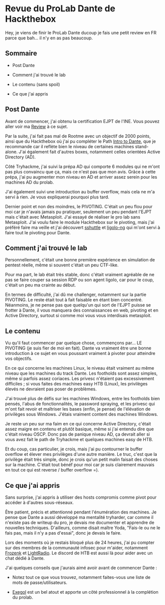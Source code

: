 
# Revue du ProLab Dante de Hackthebox

Hey, je viens de finir le ProLab Dante ducoup je fais une petit review en FR parce que bah... il n'y en as pas beaucoup. 


## Sommaire 

- Post Dante 

- Comment j'ai trouvé le lab 

- Le contenu (sans spoil)

- Ce que j'ai appris 







## Post Dante

Avant de commencer, j'ai obtenu la certification EJPT de l'INE. Vous pouvez aller voir ma [Review](https://github.com/leandreonizuka/eJPTv2_reviewFR) à ce sujet.

Par la suite, j'ai fait pas mal de Rootme avec un objectif de 2000 points, ainsi que du Hackthebox où j'ai pu compléter le Path [Intro to Dante](https://app.hackthebox.com/tracks/Intro-to-Dante), que je recommande car il reflète bien le niveau de certaines machines stand-alone. J'ai également fait d'autres boxes, notamment celles orientées Active Directory (AD).

Côté Tryhackme, j'ai suivi la prépa AD qui comporte 6 modules qui ne m'ont pas plus convaincu que ça, mais ce n'est pas que mon avis. Grâce à cette prépa, j'ai pu augmenter mon niveau en AD et arriver assez serein pour les machines AD du prolab.

J'ai également suivi une introduction au buffer overflow, mais cela ne m'a servi à rien. Je vous expliquerai pourquoi plus tard.

Dernier point et non des moindres, le PIVOTING. C'était un peu flou pour moi car je n'avais jamais pu pratiquer, seulement un peu pendant l'EJPT mais c'était avec Metasploit. J'ai essayé de réaliser le pro lab sans Metasploit. J'ai voulu faire le module Hackthebox sur le pivoting, mais j'ai préféré faire ma veille et j'ai découvert [sshuttle](https://github.com/sshuttle/sshuttle) et [ligolo-ng](https://github.com/nicocha30/ligolo-ng) qui m'ont servi à faire tout le pivoting pour Dante.

## Comment j'ai trouvé le lab

Personnellement, c'était une bonne première expérience en simulation de pentest réelle, même si souvent c'était un peu CTF-like.

Pour ma part, le lab était très stable, donc c'était vraiment agréable de ne pas se faire couper sa session RDP ou son agent ligolo, car pour le coup, c'était un peu ma crainte au début.

En termes de difficulté, j'ai dû me challenger, notamment sur la partie PIVOTING. Le reste était tout à fait faisable en étant bien concentré. Néanmoins, je ne pense pas que quelqu'un qui sort de l'EJPT puisse se frotter à Dante, il vous manquera des connaissances en web, pivoting et en Active Directory, surtout si comme moi vous vous interdisais metasploit. 

## Le contenu

Vu qu'il faut commencer par quelque chose, commençons par... LE PIVOTING (je suis fier de moi en fait). Dante va vraiment être une bonne introduction à ce sujet en vous poussant vraiment à pivoter pour atteindre vos objectifs.

En ce qui concerne les machines Linux, le niveau était vraiment au même niveau que les machines du track Dante. Les footholds sont assez simples, même si parfois assez coriaces. Les privesc n'étaient pas excessivement difficiles ; si vous faites des machines easy HTB (Linux), les privilèges élevés ne devraient pas poser de problèmes.

J'ai trouvé plus de défis sur les machines Windows, entre les footholds bien pensés, l'abus de fonctionnalités, le password spraying, et les privesc qui m'ont fait revoir et maîtriser les bases (enfin, je pense) de l'élévation de privilèges sous Windows. J'étais vraiment content des machines Windows.

Je reste un peu sur ma faim en ce qui concerne Active Directory, c'était assez maigre en contenu et plutôt basique, même si j'ai entendu dire que c'était niveau OSCP. Donc pas de panique niveau AD, ça devrait aller si vous avez fait le path de Tryhackme et quelques machines easy de HTB.

Et du coup, cas particulier, je crois, mais j'ai pu contourner le buffer overflow et élever mes privilèges d'une autre manière. Le truc, c'est que la privilège était très simple, donc je crois qu'un petit malin faisait des choses sur la machine. C'était tout bénéf pour moi car je suis clairement mauvais en tout ce qui est reverse / buffer overflow =).

## Ce que j'ai appris 

Sans surprise, j'ai appris à utiliser des hosts compromis comme pivot pour accéder à d'autres sous-réseaux.

Être patient, précis et attentionné pendant l'énumération des machines. Je pense que Dante a aussi développé ma mentalité tryharder, car comme il n'existe pas de writeup du pro, je devais me documenter et apprendre de nouvelles techniques. D'ailleurs, comme disait maître Yoda, "Fais-le ou ne le fais pas, mais il n'y a pas d'essai", donc je devais le faire.

Lors des moments où je restais bloqué plus de 24 heures, j'ai pu compter sur des membres de la communauté infosec pour m'aider, notamment [Frozenk](https://www.youtube.com/@FrozenKwa) et [LightRadio](https://twitter.com/LightRadi0). Le discord de HTB est aussi là pour aider avec un chat dédié à Dante.

J'ai quelques conseils que j'aurais aimé avoir avant de commencer Dante :

- Notez tout ce que vous trouvez, notamment faites-vous une liste de mots de passe/utilisateurs.

- [Exegol](https://exegol.readthedocs.io/en/latest/index.html) est un bel atout et apporte un côté professionnel à la complétion du prolab.